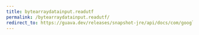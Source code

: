 ```yaml
---
title: bytearraydatainput.readutf
permalink: /bytearraydatainput.readutf/
redirect_to: https://guava.dev/releases/snapshot-jre/api/docs/com/google/common/io/ByteArrayDataInput.html#readUTF--
---
```

